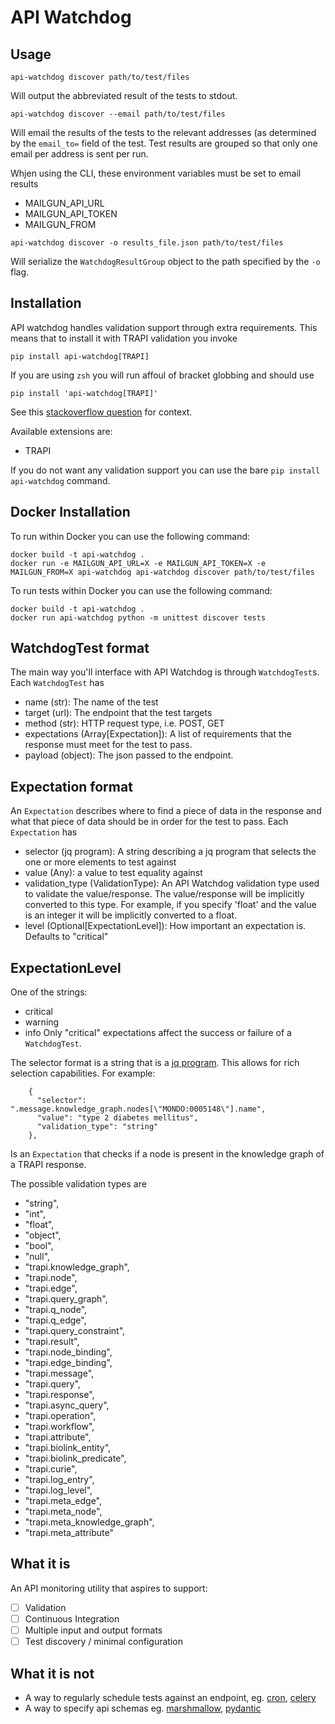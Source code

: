 # API Watchdog

## Usage
```
api-watchdog discover path/to/test/files
```
Will output the abbreviated result of the tests to stdout.

```
api-watchdog discover --email path/to/test/files
```
Will email the results of the tests to the relevant addresses
(as determined by the `email_to=` field of the test. Test results
are grouped so that only one email per address is sent per run.

Whjen using the CLI, these environment variables must be set to email results
- MAILGUN_API_URL
- MAILGUN_API_TOKEN
- MAILGUN_FROM

```
api-watchdog discover -o results_file.json path/to/test/files
```
Will serialize the `WatchdogResultGroup` object to the path specified
by the `-o` flag. 

## Installation
API watchdog handles validation support through extra requirements.
This means that to install it with TRAPI validation you invoke
```
pip install api-watchdog[TRAPI]
```

If you are using `zsh` you will run affoul of bracket globbing and should use
```
pip install 'api-watchdog[TRAPI]'
```

See this [stackoverflow question](https://stackoverflow.com/questions/30539798/zsh-no-matches-found-requestssecurity) for context.

Available extensions are:
- TRAPI

If you do not want any validation support you can use the bare `pip install api-watchdog` command.

## Docker Installation

To run within Docker you can use the following command:

```
docker build -t api-watchdog .
docker run -e MAILGUN_API_URL=X -e MAILGUN_API_TOKEN=X -e MAILGUN_FROM=X api-watchdog api-watchdog discover path/to/test/files
```

To run tests within Docker you can use the following command:

```
docker build -t api-watchdog .
docker run api-watchdog python -m unittest discover tests
```


## WatchdogTest format
The main way you'll interface with API Watchdog is through `WatchdogTest`s.
Each `WatchdogTest` has
- name (str): The name of the test
- target (url): The endpoint that the test targets
- method (str): HTTP request type, i.e. POST, GET
- expectations (Array[Expectation]): A list of requirements that the response must meet for the test to pass.
- payload (object): The json passed to the endpoint.

## Expectation format
An `Expectation` describes where to find a piece of data in the response and what that piece of data should be in order for the test to pass.
Each `Expectation` has

- selector (jq program): A string describing a jq program that selects the one or more elements to test against
- value (Any): a value to test equality against
- validation_type (ValidationType): An API Watchdog validation type used to validate the value/response. The value/response will be implicitly converted to this type. For example, if you specify 'float' and the value is an integer it will be implicitly converted to a float.
- level (Optional[ExpectationLevel]): How important an expectation is. Defaults to "critical"

## ExpectationLevel 
One of the strings:
- critical
- warning
- info
Only "critical" expectations affect the success or failure of a `WatchdogTest`.


The selector format is a string that is a [jq program](https://stedolan.github.io/jq/). This allows for rich selection capabilities. 
For example:

```
    {
      "selector": ".message.knowledge_graph.nodes[\"MONDO:0005148\"].name",
      "value": "type 2 diabetes mellitus",
      "validation_type": "string"
    },
```

Is an `Expectation` that checks if a node is present in the knowledge graph of a TRAPI response. 

The possible validation types are 
- "string",
- "int",
- "float",
- "object",
- "bool",
- "null",
- "trapi.knowledge_graph",
- "trapi.node",
- "trapi.edge",
- "trapi.query_graph",
- "trapi.q_node",
- "trapi.q_edge",
- "trapi.query_constraint",
- "trapi.result",
- "trapi.node_binding",
- "trapi.edge_binding",
- "trapi.message",
- "trapi.query",
- "trapi.response",
- "trapi.async_query",
- "trapi.operation",
- "trapi.workflow",
- "trapi.attribute",
- "trapi.biolink_entity",
- "trapi.biolink_predicate",
- "trapi.curie",
- "trapi.log_entry",
- "trapi.log_level",
- "trapi.meta_edge",
- "trapi.meta_node",
- "trapi.meta_knowledge_graph",
- "trapi.meta_attribute"


## What it is
An API monitoring utility that aspires to support:
- [ ] Validation
- [ ] Continuous Integration
- [ ] Multiple input and output formats
- [ ] Test discovery / minimal configuration

## What it is not
- A way to regularly schedule tests against an endpoint, eg. [cron](https://en.wikipedia.org/wiki/Cron), [celery](https://docs.celeryproject.org/en/stable/getting-started/introduction.html)
- A way to specify api schemas eg. [marshmallow](https://marshmallow.readthedocs.io/en/stable/), [pydantic](https://pydantic-docs.helpmanual.io/) 

